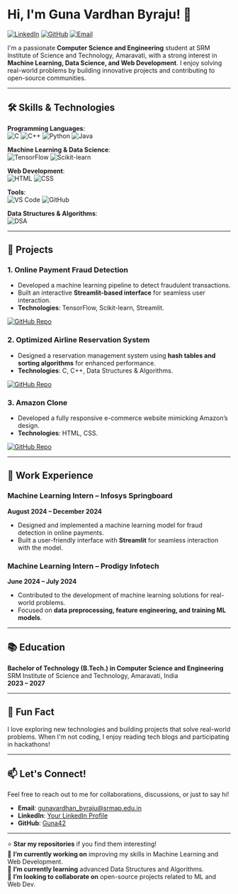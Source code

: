 # Hi, I'm Guna Vardhan Byraju! 👋

[![LinkedIn](https://img.shields.io/badge/LinkedIn-Connect-blue)](https://www.linkedin.com/in/your-profile)
[![GitHub](https://img.shields.io/badge/GitHub-Follow-black)](https://github.com/Guna42)
[![Email](https://img.shields.io/badge/Email-Contact-red)](mailto:gunavardhan_byraju@srmap.edu.in)

I'm a passionate **Computer Science and Engineering** student at SRM Institute of Science and Technology, Amaravati, with a strong interest in **Machine Learning, Data Science, and Web Development**. I enjoy solving real-world problems by building innovative projects and contributing to open-source communities.

---

## 🛠️ Skills & Technologies

**Programming Languages**:  
![C](https://img.shields.io/badge/C-00599C?style=for-the-badge&logo=c&logoColor=white)
![C++](https://img.shields.io/badge/C%2B%2B-00599C?style=for-the-badge&logo=c%2B%2B&logoColor=white)
![Python](https://img.shields.io/badge/Python-3776AB?style=for-the-badge&logo=python&logoColor=white)
![Java](https://img.shields.io/badge/Java-ED8B00?style=for-the-badge&logo=openjdk&logoColor=white)

**Machine Learning & Data Science**:  
![TensorFlow](https://img.shields.io/badge/TensorFlow-FF6F00?style=for-the-badge&logo=tensorflow&logoColor=white)
![Scikit-learn](https://img.shields.io/badge/Scikit--learn-F7931E?style=for-the-badge&logo=scikit-learn&logoColor=white)

**Web Development**:  
![HTML](https://img.shields.io/badge/HTML-E34F26?style=for-the-badge&logo=html5&logoColor=white)
![CSS](https://img.shields.io/badge/CSS-1572B6?style=for-the-badge&logo=css3&logoColor=white)

**Tools**:  
![VS Code](https://img.shields.io/badge/VS_Code-007ACC?style=for-the-badge&logo=visual-studio-code&logoColor=white)
![GitHub](https://img.shields.io/badge/GitHub-181717?style=for-the-badge&logo=github&logoColor=white)

**Data Structures & Algorithms**:  
![DSA](https://img.shields.io/badge/DSA-FFA500?style=for-the-badge&logo=java&logoColor=white)

---

## 🚀 Projects

### 1. **Online Payment Fraud Detection**
   - Developed a machine learning pipeline to detect fraudulent transactions.
   - Built an interactive **Streamlit-based interface** for seamless user interaction.
   - **Technologies**: TensorFlow, Scikit-learn, Streamlit.

   [![GitHub Repo](https://img.shields.io/badge/GitHub-Repo-black)](https://github.com/Guna42/Online-Payment-Fraud-Detection)

### 2. **Optimized Airline Reservation System**
   - Designed a reservation management system using **hash tables and sorting algorithms** for enhanced performance.
   - **Technologies**: C, C++, Data Structures & Algorithms.

   [![GitHub Repo](https://img.shields.io/badge/GitHub-Repo-black)](https://github.com/Guna42/Airline-Reservation-System)

### 3. **Amazon Clone**
   - Developed a fully responsive e-commerce website mimicking Amazon’s design.
   - **Technologies**: HTML, CSS.

   [![GitHub Repo](https://img.shields.io/badge/GitHub-Repo-black)](https://github.com/Guna42/Amazon-Clone)

---

## 💼 Work Experience

### **Machine Learning Intern – Infosys Springboard**  
**August 2024 – December 2024**  
- Designed and implemented a machine learning model for fraud detection in online payments.
- Built a user-friendly interface with **Streamlit** for seamless interaction with the model.

### **Machine Learning Intern – Prodigy Infotech**  
**June 2024 – July 2024**  
- Contributed to the development of machine learning solutions for real-world problems.
- Focused on **data preprocessing, feature engineering, and training ML models**.

---

## 📚 Education

**Bachelor of Technology (B.Tech.) in Computer Science and Engineering**  
SRM Institute of Science and Technology, Amaravati, India  
**2023 – 2027**

---

## 🌟 Fun Fact  
I love exploring new technologies and building projects that solve real-world problems. When I'm not coding, I enjoy reading tech blogs and participating in hackathons!

---

## 📫 Let's Connect!  
Feel free to reach out to me for collaborations, discussions, or just to say hi!  
- **Email**: gunavardhan_byraju@srmap.edu.in  
- **LinkedIn**: [Your LinkedIn Profile](https://www.linkedin.com/in/your-profile)  
- **GitHub**: [Guna42](https://github.com/Guna42)  

---

⭐️ **Star my repositories** if you find them interesting!  
🔭 **I’m currently working on** improving my skills in Machine Learning and Web Development.  
🌱 **I’m currently learning** advanced Data Structures and Algorithms.  
👯 **I’m looking to collaborate on** open-source projects related to ML and Web Dev.  
